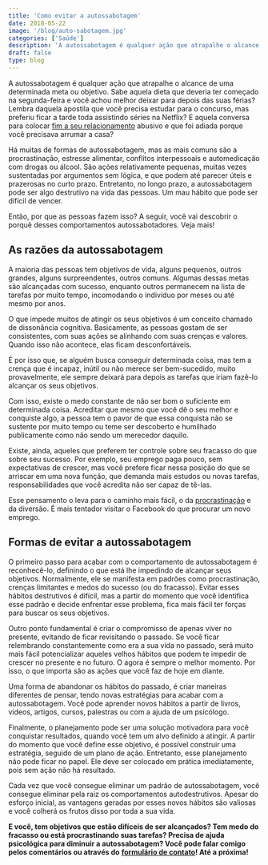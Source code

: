 ```yaml
---
title: 'Como evitar a autossabotagem'
date: 2018-05-22
image: '/blog/auto-sabotagem.jpg'
categories: ['Saúde']
description: 'A autossabotagem é qualquer ação que atrapalhe o alcance de uma determinada meta ou objetivo. Sabe aquela dieta que deveria ter começado na segunda-feira...'
draft: false
type: blog
---
```


A autossabotagem é qualquer ação que atrapalhe o alcance de uma determinada meta ou objetivo. Sabe aquela dieta que deveria ter começado na segunda-feira e você achou melhor deixar para depois das suas férias? Lembra daquela apostila que você precisa estudar para o concurso, mas preferiu ficar a tarde toda assistindo séries na Netflix? E aquela conversa para colocar [fim a seu relacionamento](/termino-de-relacionamentos-podem-ser-traumaticos/) abusivo e que foi adiada porque você precisava arrumar a casa?

Há muitas de formas de autossabotagem, mas as mais comuns são a procrastinação, estresse alimentar, conflitos interpessoais e automedicação com drogas ou álcool. São ações relativamente pequenas, muitas vezes sustentadas por argumentos sem lógica, e que podem até parecer úteis e prazerosas no curto prazo. Entretanto, no longo prazo, a autossabotagem pode ser algo destrutivo na vida das pessoas. Um mau hábito que pode ser difícil de vencer.

Então, por que as pessoas fazem isso? A seguir, você vai descobrir o porquê desses comportamentos autossabotadores. Veja mais!

## **As razões da autossabotagem**

A maioria das pessoas tem objetivos de vida, alguns pequenos, outros grandes, alguns surpreendentes, outros comuns. Algumas dessas metas são alcançadas com sucesso, enquanto outros permanecem na lista de tarefas por muito tempo, incomodando o indivíduo por meses ou até mesmo por anos.

O que impede muitos de atingir os seus objetivos é um conceito chamado de dissonância cognitiva. Basicamente, as pessoas gostam de ser consistentes, com suas ações se alinhando com suas crenças e valores. Quando isso não acontece, elas ficam desconfortáveis.

É por isso que, se alguém busca conseguir determinada coisa, mas tem a crença que é incapaz, inútil ou não merece ser bem-sucedido, muito provavelmente, ele sempre deixará para depois as tarefas que iriam fazê-lo alcançar os seus objetivos.

Com isso, existe o medo constante de não ser bom o suficiente em determinada coisa. Acreditar que mesmo que você dê o seu melhor e conquiste algo, a pessoa tem o pavor de que essa conquista não se sustente por muito tempo ou teme ser descoberto e humilhado publicamente como não sendo um merecedor daquilo.

Existe, ainda, aqueles que preferem ter controle sobre seu fracasso do que sobre seu sucesso. Por exemplo, seu emprego paga pouco, sem expectativas de crescer, mas você prefere ficar nessa posição do que se arriscar em uma nova função, que demanda mais estudos ou novas tarefas, responsabilidades que você acredita não ser capaz de tê-las.

Esse pensamento o leva para o caminho mais fácil, o da [procrastinação](/como-evitar-a-procrastinacao/) e da diversão. É mais tentador visitar o Facebook do que procurar um novo emprego.

## **Formas de evitar a autossabotagem**

O primeiro passo para acabar com o comportamento de autossabotagem é reconhecê-lo, definindo o que está lhe impedindo de alcançar seus objetivos. Normalmente, ele se manifesta em padrões como procrastinação, crenças limitantes e medos do sucesso (ou do fracasso). Evitar esses hábitos destrutivos é difícil, mas a partir do momento que você identifica esse padrão e decide enfrentar esse problema, fica mais fácil ter forças para buscar os seus objetivos.

Outro ponto fundamental é criar o compromisso de apenas viver no presente, evitando de ficar revisitando o passado. Se você ficar relembrando constantemente como era a sua vida no passado, será muito mais fácil potencializar aqueles velhos hábitos que podem te impedir de crescer no presente e no futuro. O agora é sempre o melhor momento. Por isso, o que importa são as ações que você faz de hoje em diante.

Uma forma de abandonar os hábitos do passado, é criar maneiras diferentes de pensar, tendo novas estratégias para acabar com a autossabotagem. Você pode aprender novos hábitos a partir de livros, vídeos, artigos, cursos, palestras ou com a ajuda de um psicólogo.

Finalmente, o planejamento pode ser uma solução motivadora para você conquistar resultados, quando você tem um alvo definido a atingir. A partir do momento que você define esse objetivo, é possível construir uma estratégia, seguido de um plano de ação. Entretanto, esse planejamento não pode ficar no papel. Ele deve ser colocado em prática imediatamente, pois sem ação não há resultado.

Cada vez que você consegue eliminar um padrão de autossabotagem, você consegue eliminar pela raiz os comportamentos autodestrutivos. Apesar do esforço inicial, as vantagens geradas por esses novos hábitos são valiosas e você colherá os frutos disso por toda a sua vida.

**E você, tem objetivos que estão difíceis de ser alcançados? Tem medo do fracasso ou está procrastinando suas tarefas? Precisa de ajuda psicológica para diminuir a autossabotagem? Você pode falar comigo pelos comentários ou através do** [**formulário de contato**](/contato/)**! Até a próxima!**
